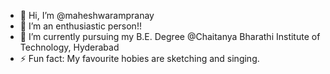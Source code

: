 - 👋 Hi, I’m @maheshwarampranay
- 👀 I’m an enthusiastic person!!
- 🌱 I’m currently pursuing my B.E. Degree @Chaitanya Bharathi Institute of Technology, Hyderabad
- ⚡ Fun fact: My favourite hobies are sketching and singing.

<!---
maheshwarampranay/maheshwarampranay is a ✨ special ✨ repository because its `README.md` (this file) appears on your GitHub profile.
You can click the Preview link to take a look at your changes.
--->
